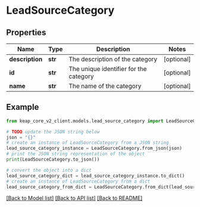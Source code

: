 # LeadSourceCategory


## Properties

Name | Type | Description | Notes
------------ | ------------- | ------------- | -------------
**description** | **str** | The description of the category | [optional] 
**id** | **str** | The unique identifier for the category | [optional] 
**name** | **str** | The name of the category | [optional] 

## Example

```python
from keap_core_v2_client.models.lead_source_category import LeadSourceCategory

# TODO update the JSON string below
json = "{}"
# create an instance of LeadSourceCategory from a JSON string
lead_source_category_instance = LeadSourceCategory.from_json(json)
# print the JSON string representation of the object
print(LeadSourceCategory.to_json())

# convert the object into a dict
lead_source_category_dict = lead_source_category_instance.to_dict()
# create an instance of LeadSourceCategory from a dict
lead_source_category_from_dict = LeadSourceCategory.from_dict(lead_source_category_dict)
```
[[Back to Model list]](../README.md#documentation-for-models) [[Back to API list]](../README.md#documentation-for-api-endpoints) [[Back to README]](../README.md)


